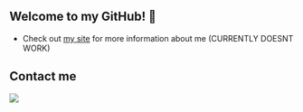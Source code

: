 ## Welcome to my GitHub! 👋
- Check out [my site](https://ag6.dev) for more information about me (CURRENTLY DOESNT WORK)
 
 ## Contact me
![](https://discord.c99.nl/widget/theme-4/411601775078932491.png)
